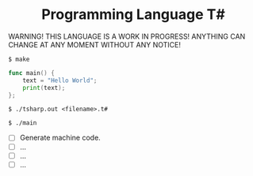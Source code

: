 <div align="center">
    <h1> Programming Language T#</h1>
</div>

WARNING! THIS LANGUAGE IS A WORK IN PROGRESS! ANYTHING CAN CHANGE AT ANY MOMENT WITHOUT ANY NOTICE!

```
$ make
```

```go
func main() {
    text = "Hello World";
    print(text);
};
```

```
$ ./tsharp.out <filename>.t#
```

```
$ ./main
```

- [ ] Generate machine code.
- [ ] ...
- [ ] ...
- [ ] ...
